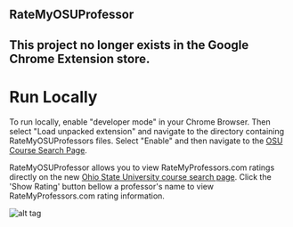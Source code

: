 ## RateMyOSUProfessor
## This project no longer exists in the Google Chrome Extension store.

# Run Locally
To run locally, enable "developer mode" in your Chrome Browser.
Then select "Load unpacked extension" and navigate to the directory containing RateMyOSUProfessors files.
Select "Enable" and then navigate to the [OSU Course Search Page](https://classes.osu.edu/class-search/#/).


RateMyOSUProfessor allows you to view RateMyProfessors.com ratings directly on the new [Ohio State University course search page](https://classes.osu.edu/class-search/#/). Click the 'Show Rating' button bellow a professor's name to view RateMyProfessors.com rating information.

![alt tag](out.gif)


